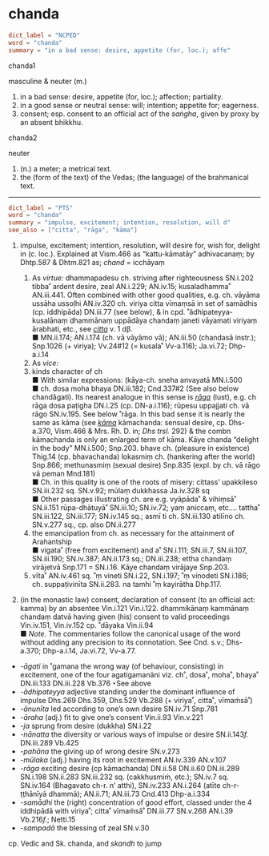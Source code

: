 # chanda

``` toml
dict_label = "NCPED"
word = "chanda"
summary = "in a bad sense: desire, appetite (for, loc.); affe"
```

chanda1

masculine & neuter (m.)

1. in a bad sense: desire, appetite (for, loc.); affection; partiality.
2. in a good sense or neutral sense: will; intention; appetite for; eagerness.
3. consent; esp. consent to an official act of the *saṅgha*, given by proxy by an absent bhikkhu.

chanda2

neuter

1. (n.) a meter; a metrical text.
2. the (form of the text) of the Vedas; (the language) of the brahmanical text.

--------------------

``` toml
dict_label = "PTS"
word = "chanda"
summary = "impulse, excitement; intention, resolution, will d"
see_also = ["citta", "rāga", "kāma"]
```

1. impulse, excitement; intention, resolution, will desire for, wish for, delight in (c. loc.). Explained at Vism.466 as “kattu\-kāmatāy” adhivacanaṃ; by Dhtp.587 & Dhtm.821 as; *chand* = icchāyaṃ
   1. As *virtue:* dhammapadesu ch. striving after righteousness SN.i.202 tibba˚ ardent desire, zeal AN.i.229; AN.iv.15; kusaladhamma˚ AN.iii.441. Often combined with other good qualities, e.g. ch. vāyāma ussāha ussoḷhi AN.iv.320 ch. viriya citta vīmaṃsā in set of samādhis (cp. iddhipāda) DN.iii.77 (see below), & in cpd. ˚âdhipateyya\-kusalānaṃ dhammānaṃ uppādāya chandaṃ janeti vāyamati viriyaṃ ārabhati, etc., see *[citta](citta.md)* v. 1 dβ.  
      ■ MN.ii.174; AN.i.174 (ch. vā vāyāmo vā); AN.iii.50 (chandasā instr.); Snp.1026 (\+ viriya); Vv.24#12 (= kusala˚ Vv\-a.116); Ja.vi.72; Dhp\-a.i.14
   2. As *vice:*
   3. kinds character of ch  
      ■ With similar expressions: (kāya\-ch. sneha anvayatā MN.i.500  
      ■ ch. dosa moha bhaya DN.iii.182; Cnd.337#2 (See also below chandâgati). Its nearest analogue in this sense is *[rāga](rāga.md)* (lust), e.g. ch rāga dosa paṭigha DN.i.25 (cp. DN\-a.i.116); rūpesu uppajjati ch. vā rāgo SN.iv.195. See below ˚rāga. In this bad sense it is nearly the same as kāma (see *[kāma](kāma.md)* kāmachanda: sensual desire, cp. Dhs\-a.370, Vism.466 & Mrs. Rh. D. in; *Dhs trsl.* 292) & the combn kāmachanda is only an enlarged term of kāma. Kāye chanda “delight in the body” MN.i.500; Snp.203. bhave ch. (pleasure in existence) Thig.14 (cp. bhavachanda) lokasmiṃ ch. (hankering after the world) Snp.866; methunasmiṃ (sexual desire) Snp.835 (expl. by ch. vā rāgo vā peman Mnd.181)  
      ■ Ch. in this quality is one of the roots of misery: cittass’ upakkileso SN.iii.232 sq. SN.v.92; mūlaṃ dukkhassa Ja.iv.328 sq  
      ■ Other passages illustrating ch. are e.g. vyāpāda˚ & vihiṃsā˚ SN.ii.151 rūpa\-dhātuyā˚ SN.iii.10; SN.iv.72; yaṃ aniccaṃ, etc.… tattha˚ SN.iii.122, SN.iii.177; SN.iv.145 sq.; asmī ti ch. SN.iii.130 atilīno ch. SN.v.277 sq., cp. also DN.ii.277
   4. the emancipation from ch. as necessary for the attainment of Arahantship  
      ■ vigata˚ (free from excitement) and a˚ SN.i.111; SN.iii.7, SN.iii.107, SN.iii.190; SN.iv.387; AN.ii.173 sq.; DN.iii.238; ettha chandaṃ virājetvā Snp.171 = SN.i.16. Kāye chandaṃ virājaye Snp.203.
   5. vīta˚ AN.iv.461 sq. ˚ṃ vineti SN.i.22, SN.i.197; ˚ṃ vinodeti SN.i.186; ch. suppaṭivinīta SN.ii.283. na tamhi ˚ṃ kayirātha Dhp.117.

2. (in the monastic law) consent, declaration of consent (to an official act: kamma) by an absentee Vin.i.121 Vin.i.122. dhammikānaṃ kammānaṃ chandaṃ datvā having given (his) consent to valid proceedings Vin.iv.151, Vin.iv.152 cp. ˚dāyaka Vin.ii.94  
   ■ *Note.* The commentaries follow the canonical usage of the word without adding any precision to its connotation. See Cnd. s.v.; Dhs\-a.370; Dhp\-a.i.14, Ja.vi.72, Vv\-a.77.

* *\-āgati* in ˚gamana the wrong way (of behaviour, consisting) in excitement, one of the four agatigamanāni viz. ch˚, dosa˚, moha˚, bhaya˚ DN.iii.133 DN.iii.228 Vb.376 ‣See above
* *\-ādhipateyya* adjective standing under the dominant influence of impulse Dhs.269 Dhs.359, Dhs.529 Vb.288 (\+ viriya˚, citta˚, vīmaṁsā˚)
* *\-ānunīta* led according to one’s own desire SN.iv.71 Snp.781
* *\-āraha* (adj.) fit to give one’s consent Vin.ii.93 Vin.v.221
* *\-ja* sprung from desire (dukkha) SN.i.22
* *\-nānatta* the diversity or various ways of impulse or desire SN.ii.143*f.* DN.iii.289 Vb.425
* *\-pahāna* the giving up of wrong desire SN.v.273
* *\-mūlaka* (adj.) having its root in excitement AN.iv.339 AN.v.107
* *\-rāga* exciting desire (cp kāmachanda) DN.ii.58 DN.ii.60 DN.iii.289 SN.i.198 SN.ii.283 SN.iii.232 sq. (cakkhusmiṁ, etc.); SN.iv.7 sq. SN.iv.164 (Bhagavato ch\-r. n’ atthi), SN.iv.233 AN.i.264 (atīte ch\-r\-ṭṭhānīyā dhammā); AN.ii.71; AN.iii.73 Cnd.413 Dhp\-a.i.334
* *\-samādhi* the (right) concentration of good effort, classed under the 4 iddhipādā with viriya˚; citta˚ vīmaṁsā˚ DN.iii.77 SN.v.268 AN.i.39 Vb.216*f.*; Netti.15
* *\-sampadā* the blessing of zeal SN.v.30

cp. Vedic and Sk. chanda, and *skandh* to jump

